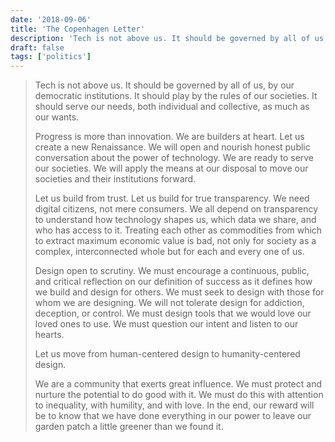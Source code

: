 ```yaml
---
date: '2018-09-06'
title: 'The Copenhagen Letter'
description: 'Tech is not above us. It should be governed by all of us, by our democratic institutions. It should play by the rules of our societies. It should serve our needs, both individual and collective, as much as our wants.'
draft: false
tags: ['politics']
---
```


> Tech is not above us. It should be governed by all of us, by our democratic institutions. It should play by the rules of our societies. It should serve our needs, both individual and collective, as much as our wants.<!-- excerpt -->
>
> Progress is more than innovation. We are builders at heart. Let us create a new Renaissance. We will open and nourish honest public conversation about the power of technology. We are ready to serve our societies. We will apply the means at our disposal to move our societies and their institutions forward.
>
> Let us build from trust. Let us build for true transparency. We need digital citizens, not mere consumers. We all depend on transparency to understand how technology shapes us, which data we share, and who has access to it. Treating each other as commodities from which to extract maximum economic value is bad, not only for society as a complex, interconnected whole but for each and every one of us.
>
> Design open to scrutiny. We must encourage a continuous, public, and critical reflection on our definition of success as it defines how we build and design for others. We must seek to design with those for whom we are designing. We will not tolerate design for addiction, deception, or control. We must design tools that we would love our loved ones to use. We must question our intent and listen to our hearts.
>
> Let us move from human-centered design to humanity-centered design.
>
> We are a community that exerts great influence. We must protect and nurture the potential to do good with it. We must do this with attention to inequality, with humility, and with love. In the end, our reward will be to know that we have done everything in our power to leave our garden patch a little greener than we found it.
